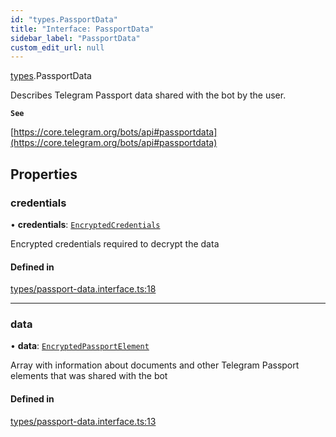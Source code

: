 ```yaml
---
id: "types.PassportData"
title: "Interface: PassportData"
sidebar_label: "PassportData"
custom_edit_url: null
---
```


[types](../modules/types.md).PassportData

Describes Telegram Passport data shared with the bot by the user.

**`See`**

[https://core.telegram.org/bots/api#passportdata](https://core.telegram.org/bots/api#passportdata)

## Properties

### credentials

• **credentials**: [`EncryptedCredentials`](types.EncryptedCredentials.md)

Encrypted credentials required to decrypt the data

#### Defined in

[types/passport-data.interface.ts:18](https://github.com/DeityLamb/telegramjs/blob/32b4cca/packages/common/lib/interfaces/types/passport-data.interface.ts#L18)

___

### data

• **data**: [`EncryptedPassportElement`](types.EncryptedPassportElement.md)

Array with information about documents and other Telegram Passport elements that
was shared with the bot

#### Defined in

[types/passport-data.interface.ts:13](https://github.com/DeityLamb/telegramjs/blob/32b4cca/packages/common/lib/interfaces/types/passport-data.interface.ts#L13)
